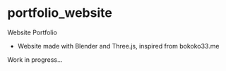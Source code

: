 # portfolio_website
Website Portfolio
- Website made with Blender and Three.js, inspired from bokoko33.me

Work in progress... 
